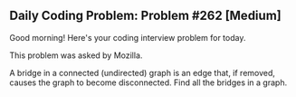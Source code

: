 ## Daily Coding Problem: Problem #262 [Medium]

Good morning! Here's your coding interview problem for today.

This problem was asked by Mozilla.

A bridge in a connected (undirected) graph is an edge that, if removed, causes the graph to become disconnected. Find all the bridges in a graph.
